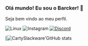 ### Olá mundo! Eu sou o Barcker! 🫡
Seja bem vindo ao meu perfil.

![Linux](https://img.shields.io/badge/Linux-FCC624?style=for-the-badge&logo=linux&logoColor=black)
![Instagram](https://img.shields.io/badge/Instagram-E4405F?style=for-the-badge&logo=https://www.instagram.com/slackerman0x01/)
[![Discord](https://img.shields.io/badge/Discord-7289DA?style=for-the-badge&logo=discord&logoColor=white)](https://discord.gg/sTVNNsgpnZ)

[![CartySlackware'GitHub stats](https://github-readme-stats.vercel.app/api?username=CartySlackware&show_icons=true&theme=radical)
